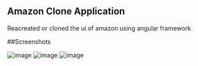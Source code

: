 Amazon Clone Application
----------------------------------
Reacreated or cloned the ui of amazon using angular framework

##Screenshots

![image](https://user-images.githubusercontent.com/99528457/177929470-45fb0146-d9b2-4e22-9a19-a29400ca1ed6.png)
![image](https://user-images.githubusercontent.com/99528457/177929572-49e8d8c3-1f53-4897-a20f-e14e7cfc42f3.png)
![image](https://user-images.githubusercontent.com/99528457/177929710-ebe68f48-2f36-44bc-8853-340cbaddb630.png)
